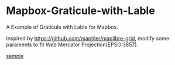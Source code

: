 # Mapbox-Graticule-with-Lable
A Example of Graticule with Lable for Mapbox.

Inspired by https://github.com/maptiler/maplibre-grid, modify some paraments to fit Web Mercator Projection(EPSG:3857).

[sample](https://raw.githubusercontent.com/SetsunaYu/Mapbox-Graticule-with-Lable/main/sample.png)

